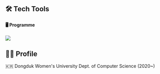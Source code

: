 ## 🛠️ Tech Tools
#### 🖥️ Programme
<img src="https://img.shields.io/badge/React Native-61DAFB?style=flat-square&logo=React&logoColor=black"/><br>

## 👩‍💼 Profile
🇰🇷 Dongduk Women's University Dept. of Computer Science (2020~)<br/>
<br>

